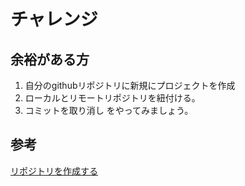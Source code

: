 # チャレンジ
## 余裕がある方
1. 自分のgithubリポジトリに新規にプロジェクトを作成
2. ローカルとリモートリポジトリを紐付ける。
3. コミットを取り消し
をやってみましょう。

## 参考
[リポジトリを作成する](https://docs.github.com/ja/get-started/quickstart/create-a-repo)

